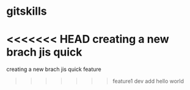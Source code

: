 # gitskills
<<<<<<< HEAD
creating a new brach jis quick
=======
creating a new brach jis quick
feature
>>>>>>> feature1
dev add
hello world
